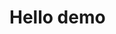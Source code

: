 <!--
 * @Author: tuWei
 * @Date: 2022-08-18 14:46:23
 * @LastEditors: tuWei
 * @LastEditTime: 2022-08-18 14:46:27
-->
# Hello demo
